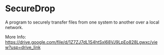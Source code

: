 # SecureDrop
A program to securely transfer files from one system to another over a local network.

More Info:
https://drive.google.com/file/d/1Z7ZJ7dL1S4htSxl68VJ9LpEo828Lgwxc/view?usp=drive_link
